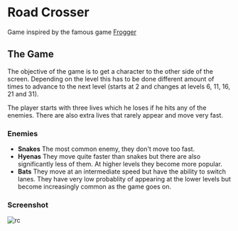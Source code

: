 # Road Crosser
Game inspired by the famous game [Frogger](https://en.wikipedia.org/wiki/Frogger)

## The Game
The objective of the game is to get a character to the other side of the screen. Depending on the level this has to be done different amount of times to advance to the next level (starts at 2 and changes at levels 6, 11, 16, 21 and 31). 

The player starts with three lives which he loses if he hits any of the enemies. There are also extra lives that rarely appear and move very fast.

### Enemies

- **Snakes** The most common enemy, they don't move too fast.
- **Hyenas** They move quite faster than snakes but there are also significantly less of them. At higher levels they become more popular.
- **Bats** They move at an intermediate speed but have the ability to switch lanes. They have very low probablity of appearing at the lower levels but become increasingly common as the game goes on.

### Screenshot
![rc](https://cloud.githubusercontent.com/assets/6062888/8837693/ffad8a54-309d-11e5-8bad-62dc9b4e56e5.png)